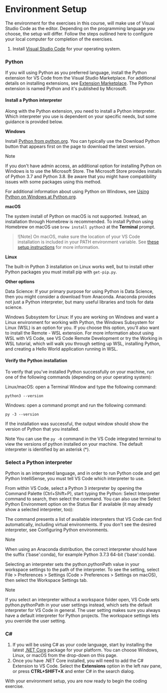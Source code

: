 # Environment Setup

The environment for the exercises in this course, will make use of Visual Studio Code as the editor. Depending on the programming language you choose, the setup will differ. Follow the steps outlined here to configure your local computer for completion of the exercises.

1. Install [Visual Studio Code](https://code.visualstudio.com/) for your operating system.

### Python

If you will using Python as you preferred language, install the Python extension for VS Code from the Visual Studio Marketplace. For additional details on installing extensions, see [Extension Marketplace](https://code.visualstudio.com/docs/editor/extension-gallery). The Python extension is named Python and it's published by Microsoft.

#### Install a Python interpreter

Along with the Python extension, you need to install a Python interpreter. Which interpreter you use is dependent on your specific needs, but some guidance is provided below.

**Windows**

Install [Python from python.org](https://www.python.org/downloads/). You can typically use the Download Python button that appears first on the page to download the latest version.

>[!Note]
>If you don't have admin access, an additional option for installing Python on Windows is to use the Microsoft Store. The Microsoft Store provides installs of Python 3.7 and Python 3.8. Be aware that you might have compatibility issues with some packages using this method.

For additional information about using Python on Windows, see [Using Python on Windows at Python.org](https://docs.python.org/3.7/using/windows.html).

**macOS**

The system install of Python on macOS is not supported. Instead, an installation through Homebrew is recommended. To install Python using Homebrew on macOS use ```brew install python3``` at the **Terminal** prompt.

>![Note]
>On macOS, make sure the location of your VS Code installation is included in your PATH environment variable. See [these setup instructions](https://code.visualstudio.com/docs/setup/mac#_launching-from-the-command-line) for more information.

**Linux**

The built-in Python 3 installation on Linux works well, but to install other Python packages you must install pip with ```get-pip.py```.

**Other options**

Data Science: If your primary purpose for using Python is Data Science, then you might consider a download from Anaconda. Anaconda provides not just a Python interpreter, but many useful libraries and tools for data science.

Windows Subsystem for Linux: If you are working on Windows and want a Linux environment for working with Python, the Windows Subsystem for Linux (WSL) is an option for you. If you choose this option, you'll also want to install the Remote - WSL extension. For more information about using WSL with VS Code, see VS Code Remote Development or try the Working in WSL tutorial, which will walk you through setting up WSL, installing Python, and creating a Hello World application running in WSL.

#### Verify the Python installation

To verify that you've installed Python successfully on your machine, run one of the following commands (depending on your operating system):

Linux/macOS: open a Terminal Window and type the following command:

```python3 --version```

Windows: open a command prompt and run the following command:

```py -3 --version```

If the installation was successful, the output window should show the version of Python that you installed.

Note You can use the ```py -0``` command in the VS Code integrated terminal to view the versions of python installed on your machine. The default interpreter is identified by an asterisk (*).

### Select a Python interpreter

Python is an interpreted language, and in order to run Python code and get Python IntelliSense, you must tell VS Code which interpreter to use.

From within VS Code, select a Python 3 interpreter by opening the Command Palette (Ctrl+Shift+P), start typing the Python: Select Interpreter command to search, then select the command. You can also use the Select Python Environment option on the Status Bar if available (it may already show a selected interpreter, too):

The command presents a list of available interpreters that VS Code can find automatically, including virtual environments. If you don't see the desired interpreter, see Configuring Python environments.

>[!Note]
>When using an Anaconda distribution, the correct interpreter should have the suffix ('base':conda), for example Python 3.7.3 64-bit ('base':conda).

Selecting an interpreter sets the python.pythonPath value in your workspace settings to the path of the interpreter. To see the setting, select File > Preferences > Settings (Code > Preferences > Settings on macOS), then select the Workspace Settings tab.

>[!Note]
>If you select an interpreter without a workspace folder open, VS Code sets python.pythonPath in your user settings instead, which sets the default interpreter for VS Code in general. The user setting makes sure you always have a default interpreter for Python projects. The workspace settings lets you override the user setting.

### C#

1. If you will be using C# as your code language, start by installing the latest [.NET Core](https://docs.microsoft.com/dotnet/core/install/windows?tabs=netcore31) package for your platform. You can choose Windows, Linux, or macOS from the drop-down on this page.
1. Once you have .NET Core installed, you will need to add the C# Extension to VS Code. Select the **Extensions** option in the left nav pane, or press **CTRL+SHIFT+X** and enter C# in the search dialog.

With your environment setup, you are now ready to begin the coding exercise.
